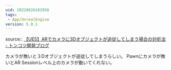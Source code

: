 ```yaml
---
uid: 20220626182958
tags:
 - App/UnrealEngine
version: 5.0.1
---
```


source:: [【UE5】ARでカメラに3Dオブジェクトが追従してしまう場合の対処法 - トンコツ開発ブログ](https://shuntaendo.hatenablog.com/entry/2022/04/27/210000)

カメラが無いと３Dオブジェクトが追従してしまうらしい。
Pawnにカメラが無いとAR Sessionレベル上のカメラが動いてくれない。